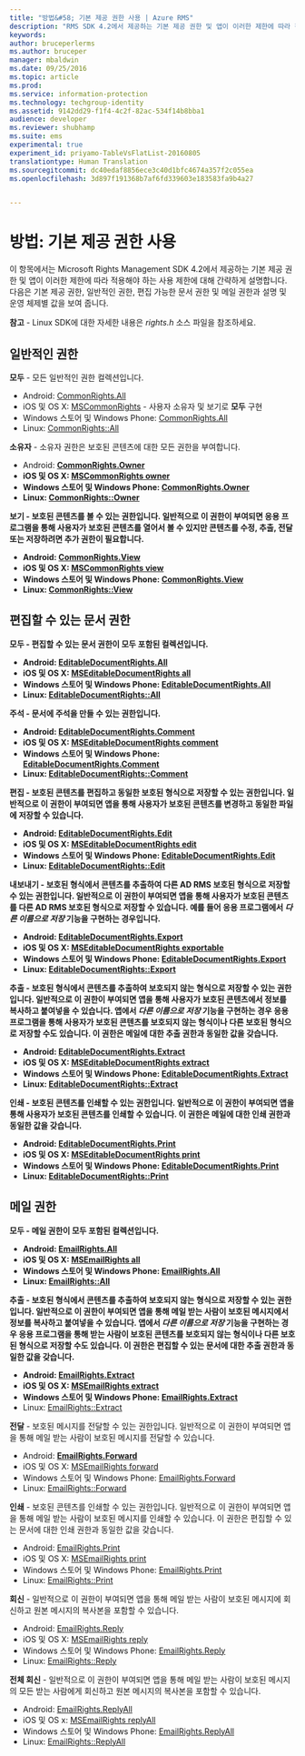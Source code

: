 ```yaml
---
title: "방법&#58; 기본 제공 권한 사용 | Azure RMS"
description: "RMS SDK 4.2에서 제공하는 기본 제공 권한 및 앱이 이러한 제한에 따라 적용해야 하는 사용 제한에 대해 간략하게 설명합니다."
keywords: 
author: bruceperlerms
ms.author: bruceper
manager: mbaldwin
ms.date: 09/25/2016
ms.topic: article
ms.prod: 
ms.service: information-protection
ms.technology: techgroup-identity
ms.assetid: 9142dd29-f1f4-4c2f-82ac-534f14b8bba1
audience: developer
ms.reviewer: shubhamp
ms.suite: ems
experimental: true
experiment_id: priyamo-TableVsFlatList-20160805
translationtype: Human Translation
ms.sourcegitcommit: dc40edaf8856ece3c40d1bfc4674a357f2c055ea
ms.openlocfilehash: 3d897f191368b7af6fd339603e183583fa9b4a27


---
```


# <a name="how-to-use-builtin-rights"></a>방법: 기본 제공 권한 사용

이 항목에서는 Microsoft Rights Management SDK 4.2에서 제공하는 기본 제공 권한 및 앱이 이러한 제한에 따라 적용해야 하는 사용 제한에 대해 간략하게 설명합니다. 다음은 기본 제공 권한, 일반적인 권한, 편집 가능한 문서 권한 및 메일 권한과 설명 및 운영 체제별 값을 보여 줍니다.

**참고** - Linux SDK에 대한 자세한 내용은 *rights.h* 소스 파일을 참조하세요.

## <a name="common-rights"></a>일반적인 권한

**모두** - 모든 일반적인 권한 컬렉션입니다.
- Android: [CommonRights.All](https://msdn.microsoft.com/library/dn758258.aspx)
- iOS 및 OS X: [MSCommonRights](https://msdn.microsoft.com/library/dn758314.aspx) - 사용자 소유자 및 보기로 **모두** 구현
- Windows 스토어 및 Windows Phone: [CommonRights.All</strong>](https://msdn.microsoft.com/library/microsoft.rightsmanagement.commonrights.all.aspx)
- Linux: [CommonRights::All](http://azuread.github.io/rms-sdk-for-cpp/classrmscore_1_1modernapi_1_1CommonRights.html)

**소유자** - 소유자 권한은 보호된 콘텐츠에 대한 모든 권한을 부여합니다.
- Android: [<strong>CommonRights.Owner](https://msdn.microsoft.com/library/dn758258.aspx)
- iOS 및 OS X: [MSCommonRights owner](https://msdn.microsoft.com/library/dn758314.aspx)
- Windows 스토어 및 Windows Phone: [CommonRights.Owner](https://msdn.microsoft.com/library/microsoft.rightsmanagement.commonrights.owner.aspx)
- Linux: [CommonRights::Owner](http://azuread.github.io/rms-sdk-for-cpp/classrmscore_1_1modernapi_1_1CommonRights.html)

**보기** - 보호된 콘텐츠를 볼 수 있는 권한입니다. 일반적으로 이 권한이 부여되면 응용 프로그램을 통해 사용자가 보호된 콘텐츠를 열어서 볼 수 있지만 콘텐츠를 수정, 추출, 전달 또는 저장하려면 추가 권한이 필요합니다.

- Android: [CommonRights.View](https://msdn.microsoft.com/library/dn758258.aspx)
- iOS 및 OS X: [MSCommonRights view](https://msdn.microsoft.com/library/dn758314.aspx)
- Windows 스토어 및 Windows Phone: [CommonRights.View](https://msdn.microsoft.com/library/microsoft.rightsmanagement.commonrights.view.aspx)
- Linux: [CommonRights::View](http://azuread.github.io/rms-sdk-for-cpp/classrmscore_1_1modernapi_1_1CommonRights.html)</li>

 

## <a name="editable-document-rights"></a>편집할 수 있는 문서 권한
**모두** - 편집할 수 있는 문서 권한이 모두 포함된 컬렉션입니다.
- Android: [EditableDocumentRights.All](https://msdn.microsoft.com/library/dn758284.aspx)
- iOS 및 OS X: [MSEditableDocumentRights all](https://msdn.microsoft.com/library/dn758318.aspx)
- Windows 스토어 및 Windows Phone: [EditableDocumentRights.All](https://msdn.microsoft.com/library/microsoft.rightsmanagement.editabledocumentrights.all.aspx)
- Linux: [EditableDocumentRights::All](http://azuread.github.io/rms-sdk-for-cpp/classrmscore_1_1modernapi_1_1EditableDocumentRights.html)

**주석** - 문서에 주석을 만들 수 있는 권한입니다.
- Android: [EditableDocumentRights.Comment](https://msdn.microsoft.com/library/dn758284.aspx)
- iOS 및 OS X: [MSEditableDocumentRights comment](https://msdn.microsoft.com/library/dn758318.aspx)
- Windows 스토어 및 Windows Phone: [EditableDocumentRights.Comment](https://msdn.microsoft.com/library/microsoft.rightsmanagement.editabledocumentrights.comment.aspx)
- Linux: [EditableDocumentRights::Comment](http://azuread.github.io/rms-sdk-for-cpp/classrmscore_1_1modernapi_1_1EditableDocumentRights.html)

**편집** - 보호된 콘텐츠를 편집하고 동일한 보호된 형식으로 저장할 수 있는 권한입니다. 일반적으로 이 권한이 부여되면 앱을 통해 사용자가 보호된 콘텐츠를 변경하고 동일한 파일에 저장할 수 있습니다.
- Android: [EditableDocumentRights.Edit](https://msdn.microsoft.com/library/dn758284.aspx)
- iOS 및 OS X: [MSEditableDocumentRights edit](https://msdn.microsoft.com/library/dn758318.aspx)
- Windows 스토어 및 Windows Phone: [EditableDocumentRights.Edit](https://msdn.microsoft.com/library/microsoft.rightsmanagement.editabledocumentrights.edit.aspx)
- Linux: [EditableDocumentRights::Edit](http://azuread.github.io/rms-sdk-for-cpp/classrmscore_1_1modernapi_1_1EditableDocumentRights.html)

**내보내기** - 보호된 형식에서 콘텐츠를 추출하여 다른 AD RMS 보호된 형식으로 저장할 수 있는 권한입니다. 일반적으로 이 권한이 부여되면 앱을 통해 사용자가 보호된 콘텐츠를 다른 AD RMS 보호된 형식으로 저장할 수 있습니다. 예를 들어 응용 프로그램에서 *다른 이름으로 저장* 기능을 구현하는 경우입니다.

- Android: [EditableDocumentRights.Export](https://msdn.microsoft.com/library/dn758284.aspx)
- iOS 및 OS X: [MSEditableDocumentRights exportable](https://msdn.microsoft.com/library/dn758318.aspx)
- Windows 스토어 및 Windows Phone: [EditableDocumentRights.Export](https://msdn.microsoft.com/library/microsoft.rightsmanagement.editabledocumentrights.export.aspx)
- Linux: [EditableDocumentRights::Export](http://azuread.github.io/rms-sdk-for-cpp/classrmscore_1_1modernapi_1_1EditableDocumentRights.html)

**추출** - 보호된 형식에서 콘텐츠를 추출하여 보호되지 않는 형식으로 저장할 수 있는 권한입니다. 일반적으로 이 권한이 부여되면 앱을 통해 사용자가 보호된 콘텐츠에서 정보를 복사하고 붙여넣을 수 있습니다. 앱에서 <em>다른 이름으로 저장</em> 기능을 구현하는 경우 응용 프로그램을 통해 사용자가 보호된 콘텐츠를 보호되지 않는 형식이나 다른 보호된 형식으로 저장할 수도 있습니다. 이 권한은 메일에 대한 추출 권한과 동일한 값을 갖습니다.

- Android: [EditableDocumentRights.Extract](https://msdn.microsoft.com/library/dn758284.aspx)
- iOS 및 OS X: [MSEditableDocumentRights extract](https://msdn.microsoft.com/library/dn758318.aspx)
- Windows 스토어 및 Windows Phone: [EditableDocumentRights.Extract](https://msdn.microsoft.com/library/microsoft.rightsmanagement.editabledocumentrights.extract.aspx)
- Linux: [EditableDocumentRights::Extract](http://azuread.github.io/rms-sdk-for-cpp/classrmscore_1_1modernapi_1_1EditableDocumentRights.html)

**인쇄** - 보호된 콘텐츠를 인쇄할 수 있는 권한입니다. 일반적으로 이 권한이 부여되면 앱을 통해 사용자가 보호된 콘텐츠를 인쇄할 수 있습니다. 이 권한은 메일에 대한 인쇄 권한과 동일한 값을 갖습니다.

- Android: [EditableDocumentRights.Print](https://msdn.microsoft.com/library/dn758284.aspx)
- iOS 및 OS X: [MSEditableDocumentRights print](https://msdn.microsoft.com/library/dn758318.aspx)
- Windows 스토어 및 Windows Phone: [EditableDocumentRights.Print](https://msdn.microsoft.com/library/microsoft.rightsmanagement.editabledocumentrights.print.aspx)
- Linux: [EditableDocumentRights::Print](http://azuread.github.io/rms-sdk-for-cpp/classrmscore_1_1modernapi_1_1EditableDocumentRights.html)

 

## <a name="email-rights"></a>메일 권한

**모두** - 메일 권한이 모두 포함된 컬렉션입니다.
- Android: [EmailRights.All](https://msdn.microsoft.com/library/dn758285.aspx)
- iOS 및 OS X: [MSEmailRights all](https://msdn.microsoft.com/library/dn758319.aspx)
- Windows 스토어 및 Windows Phone: [EmailRights.All](https://msdn.microsoft.com/library/microsoft.rightsmanagement.emailrights.all.aspx)
- Linux: [EmailRights::All](http://azuread.github.io/rms-sdk-for-cpp/classrmscore_1_1modernapi_1_1EmailRights.html)

**추출** - 보호된 형식에서 콘텐츠를 추출하여 보호되지 않는 형식으로 저장할 수 있는 권한입니다. 일반적으로 이 권한이 부여되면 앱을 통해 메일 받는 사람이 보호된 메시지에서 정보를 복사하고 붙여넣을 수 있습니다. 앱에서 <em>다른 이름으로 저장</em> 기능을 구현하는 경우 응용 프로그램을 통해 받는 사람이 보호된 콘텐츠를 보호되지 않는 형식이나 다른 보호된 형식으로 저장할 수도 있습니다. 이 권한은 편집할 수 있는 문서에 대한 추출 권한과 동일한 값을 갖습니다.

- Android: [EmailRights.Extract](https://msdn.microsoft.com/library/dn758285.aspx)
- iOS 및 OS X: [MSEmailRights extract](https://msdn.microsoft.com/library/dn758319.aspx)
- Windows 스토어 및 Windows Phone: [EmailRights.Extract</strong>](https://msdn.microsoft.com/library/microsoft.rightsmanagement.emailrights.extract.aspx)
- Linux: [EmailRights::Extract](http://azuread.github.io/rms-sdk-for-cpp/classrmscore_1_1modernapi_1_1EmailRights.html)

**전달** - 보호된 메시지를 전달할 수 있는 권한입니다. 일반적으로 이 권한이 부여되면 앱을 통해 메일 받는 사람이 보호된 메시지를 전달할 수 있습니다.
- Android: [<strong>EmailRights.Forward</strong>](https://msdn.microsoft.com/library/dn758285.aspx)
- iOS 및 OS X: [MSEmailRights forward](https://msdn.microsoft.com/library/dn758319.aspx)
- Windows 스토어 및 Windows Phone: [EmailRights.Forward](https://msdn.microsoft.com/library/microsoft.rightsmanagement.emailrights.forward.aspx)
- Linux: [EmailRights::Forward](http://azuread.github.io/rms-sdk-for-cpp/classrmscore_1_1modernapi_1_1EmailRights.html)

**인쇄** - 보호된 콘텐츠를 인쇄할 수 있는 권한입니다. 일반적으로 이 권한이 부여되면 앱을 통해 메일 받는 사람이 보호된 메시지를 인쇄할 수 있습니다. 이 권한은 편집할 수 있는 문서에 대한 인쇄 권한과 동일한 값을 갖습니다.

- Android: [EmailRights.Print](https://msdn.microsoft.com/library/dn758285.aspx)
- iOS 및 OS X: [MSEmailRights print](https://msdn.microsoft.com/library/dn758319.aspx)
- Windows 스토어 및 Windows Phone: [EmailRights.Print](https://msdn.microsoft.com/library/microsoft.rightsmanagement.emailrights.print.aspx)
- Linux: [EmailRights::Print](http://azuread.github.io/rms-sdk-for-cpp/classrmscore_1_1modernapi_1_1EmailRights.html)

**회신** - 일반적으로 이 권한이 부여되면 앱을 통해 메일 받는 사람이 보호된 메시지에 회신하고 원본 메시지의 복사본을 포함할 수 있습니다.

- Android: [EmailRights.Reply](https://msdn.microsoft.com/library/dn758285.aspx)
- iOS 및 OS X: [MSEmailRights reply](https://msdn.microsoft.com/library/dn758319.aspx)
- Windows 스토어 및 Windows Phone: [EmailRights.Reply](https://msdn.microsoft.com/library/microsoft.rightsmanagement.emailrights.reply.aspx)
- Linux: [EmailRights::Reply](http://azuread.github.io/rms-sdk-for-cpp/classrmscore_1_1modernapi_1_1EmailRights.html)

**전체 회신** - 일반적으로 이 권한이 부여되면 앱을 통해 메일 받는 사람이 보호된 메시지의 모든 받는 사람에게 회신하고 원본 메시지의 복사본을 포함할 수 있습니다.

- Android: [EmailRights.ReplyAll</strong>](https://msdn.microsoft.com/library/dn758285.aspx)
- iOS 및 OS x: [MSEmailRights replyAll](https://msdn.microsoft.com/library/dn758319.aspx)
- Windows 스토어 및 Windows Phone: [EmailRights.ReplyAll](https://msdn.microsoft.com/library/microsoft.rightsmanagement.emailrights.replyall.aspx)
- Linux: [EmailRights::ReplyAll](http://azuread.github.io/rms-sdk-for-cpp/classrmscore_1_1modernapi_1_1EmailRights.html)

 

 

 



<!--HONumber=Oct16_HO3-->


